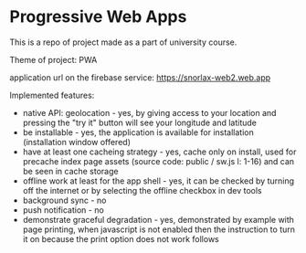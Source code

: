 # Progressive Web Apps

This is a repo of project made as a part of university course.

Theme of project: PWA 

application url on the firebase service: https://snorlax-web2.web.app 

Implemented features:
- native API: geolocation - yes, by giving access to your location
     and pressing the "try it" button will see your longitude and latitude
- be installable - yes, the application is available for installation (installation window offered)
- have at least one cacheing strategy - yes, cache only on install, used for precache index page assets (source code: public / sw.js l: 1-16) and can be seen in cache storage
- offline work at least for the app shell - yes, it can be checked by turning off the internet or by selecting the offline checkbox in dev tools
- background sync - no
- push notification - no
- demonstrate graceful degradation - yes, demonstrated by example with page printing,
when javascript is not enabled then the instruction to turn it on because the print option does not work follows

